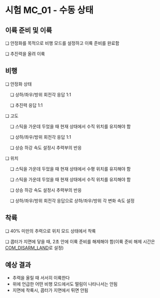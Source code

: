 # 시험 MC_01 - 수동 상태

## 이륙 준비 및 이륙

❏ 안정화를 목적으로 비행 모드를 설정하고 이륙 준비를 완료함

❏ 추진력을 올려 이륙

## 비행

❏ 안정화 상태

&nbsp;&nbsp;&nbsp;&nbsp;❏ 상하/좌우/방위 회전각 응답 1:1

&nbsp;&nbsp;&nbsp;&nbsp;❏ 추진력 응답 1:1

❏ 고도

&nbsp;&nbsp;&nbsp;&nbsp;❏ 스틱을 가운데 두었을 때 현재 상태에서 수직 위치를 유지해야 함

&nbsp;&nbsp;&nbsp;&nbsp;❏ 상하/좌우/방위 회전각 응답 1:1

&nbsp;&nbsp;&nbsp;&nbsp;❏ 상승 하강 속도 설정시 추력부의 반응

❏ 위치

&nbsp;&nbsp;&nbsp;&nbsp;❏ 스틱을 가운데 두었을 때 현재 상태에서 수평 위치를 유지해야 함

&nbsp;&nbsp;&nbsp;&nbsp;❏ 스틱을 가운데 두었을 때 현재 상태에서 수직 위치를 유지해야 함

&nbsp;&nbsp;&nbsp;&nbsp;❏ 상승 하강 속도 설정시 추력부의 반응

&nbsp;&nbsp;&nbsp;&nbsp;❏ 상하/좌우/방위 회전각 응답으로 상하/좌우/방위 각 변화 속도 설정

## 착륙

❏ 40% 미만의 추력으로 위치 모드 상태에서 착륙

❏ 콥터가 지면에 닿을 때, 2초 안에 이륙 준비를 해제해야 함(이륙 준비 해제 시간은 [COM_DISARM_LAND](../advanced/parameter_reference.md#COM_DISARM_LAND)로 설정)

## 예상 결과

* 추력을 올릴 때 서서히 이륙한다
* 위에 언급한 어떤 비행 모드에서도 떨림이 나타나서는 안됨
* 지면에 착륙시, 콥터가 지면에서 튀면 안됨